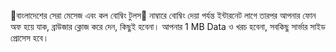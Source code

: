 🧨বাংলাদেশের সেরা মেসেজ এবং কল  বোম্বিং টুলস🧨
নাম্বারে বোম্বিং দেয়া পর্যন্ত ইন্টারনেট লাগে তারপর
আপনার ফোন অফ হয়ে যাক, ব্রাউজার ক্লোজ করে দেন, কিছুই হবেনা। আপনার 1 MB Data ও খরচ হবেনা, সবকিছু সার্ভার সাইড প্রোসেস হবে।

